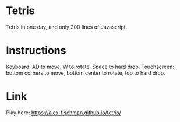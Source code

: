 # Tetris
Tetris in one day, and only 200 lines of Javascript.

# Instructions
Keyboard: AD to move, W to rotate, Space to hard drop.
Touchscreen: bottom corners to move, bottom center to rotate, top to hard drop.

# Link
Play here: https://alex-fischman.github.io/tetris/
